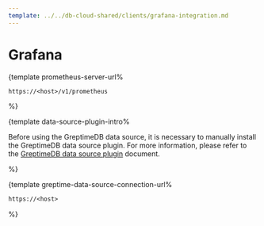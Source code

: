 ```yaml
---
template: ../../db-cloud-shared/clients/grafana-integration.md
---
```

# Grafana

<docs-template>

{template prometheus-server-url%

```txt
https://<host>/v1/prometheus
```

%}

{template data-source-plugin-intro%

Before using the GreptimeDB data source, it is necessary to manually install the GreptimeDB data source plugin.
For more information,
please refer to the [GreptimeDB data source plugin](https://docs.greptime.com/user-guide/clients/grafana##greptimedb-data-source-plugin) document.

%}

{template greptime-data-source-connection-url%

```txt
https://<host>
```

%}

</docs-template>
